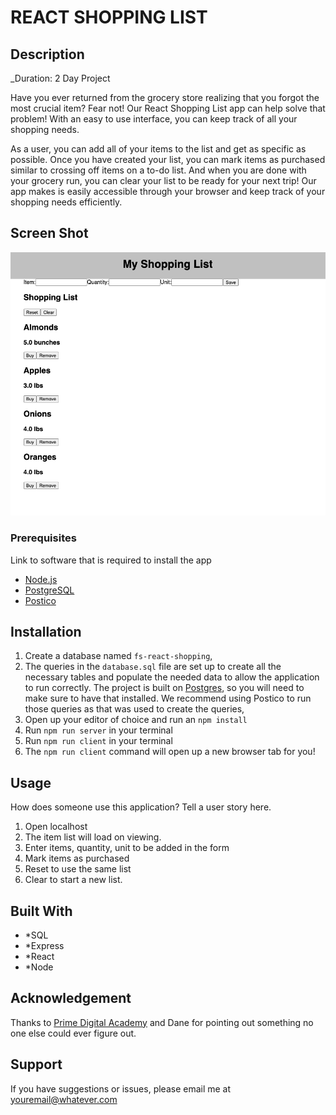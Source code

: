 
# REACT SHOPPING LIST

## Description

_Duration: 2 Day Project

Have you ever returned from the grocery store realizing that you forgot the most crucial item? Fear not! Our React Shopping List app can help solve that problem! With an easy to use interface, you can keep track of all your shopping needs. 

As a user, you can add all of your items to the list and get as specific as possible. Once you have created your list, you can mark items as purchased similar to crossing off items on a to-do list. And when you are done with your grocery run, you can clear your list to be ready for your next trip! Our app makes is easily accessible through your browser and keep track of your shopping needs efficiently. 


## Screen Shot

![screenshot](./Screenshot.png)

### Prerequisites

Link to software that is required to install the app 

- [Node.js](https://nodejs.org/en/)
- [PostgreSQL](https://www.postgresql.org/download/)
- [Postico](https://eggerapps.at/postico/v1.php)

## Installation



1. Create a database named `fs-react-shopping`,
2. The queries in the `database.sql` file are set up to create all the necessary tables and populate the needed data to allow the application to run correctly. The project is built on [Postgres](https://www.postgresql.org/download/), so you will need to make sure to have that installed. We recommend using Postico to run those queries as that was used to create the queries, 
3. Open up your editor of choice and run an `npm install`
4. Run `npm run server` in your terminal
5. Run `npm run client` in your terminal
6. The `npm run client` command will open up a new browser tab for you!

## Usage
How does someone use this application? Tell a user story here.

1. Open localhost
2. The item list will load on viewing. 
3. Enter items, quantity, unit to be added in the form
4. Mark items as purchased
5. Reset to use the same list 
6. Clear to start a new list. 


## Built With

- *SQL
- *Express
- *React
- *Node




## Acknowledgement
Thanks to [Prime Digital Academy](www.primeacademy.io) and Dane for pointing out something no one else could ever figure out. 

## Support
If you have suggestions or issues, please email me at [youremail@whatever.com](www.google.com)